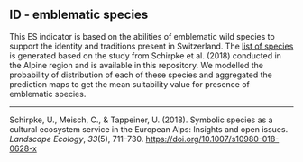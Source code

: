 ## ID - emblematic species

This ES indicator is based on the abilities of emblematic wild species to support the identity and traditions present in Switzerland. The [list of species](https://github.com/NKulling/SWISS_ES_ASSESSMENT/blob/main/HAB/list_sp.csv) is generated based on the study from Schirpke et al. (2018) conducted in the Alpine region and is available in this repository. We modelled the probability of distribution of each of these species and aggregated the prediction maps to get the mean suitability value for presence of emblematic species.

----

Schirpke, U., Meisch, C., & Tappeiner, U. (2018). Symbolic species as a cultural ecosystem service in the European Alps: Insights and open issues. *Landscape Ecology*, *33*(5), 711–730. https://doi.org/10.1007/s10980-018-0628-x

